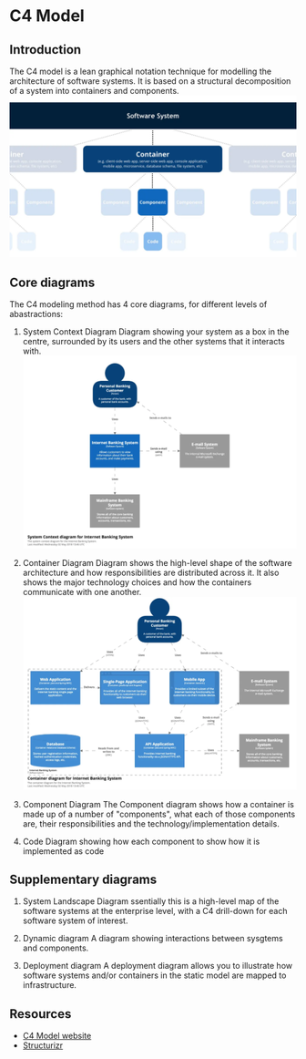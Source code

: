 # C4 Model

## Introduction
The C4 model is a lean graphical notation technique for modelling the architecture of software systems. It is based on a structural decomposition of a system into containers and components.
![Overview](c4-overview.webp)

## Core diagrams
The C4 modeling method has 4 core diagrams, for different levels of abastractions:
1. System Context Diagram
Diagram showing your system as a box in the centre, surrounded by its users and the other systems that it interacts with.
![Core Diagram](c4-level1.webp)


2. Container Diagram
Diagram shows the high-level shape of the software architecture and how responsibilities are distributed across it. It also shows the major technology choices and how the containers communicate with one another.
![Container Diagram](c4-level2.webp)


3. Component Diagram
The Component diagram shows how a container is made up of a number of "components", what each of those components are, their responsibilities and the technology/implementation details.

4. Code 
Diagram showing how each component to show how it is implemented as code

## Supplementary diagrams
1. System Landscape Diagram
ssentially this is a high-level map of the software systems at the enterprise level, with a C4 drill-down for each software system of interest. 

2. Dynamic diagram
A diagram showing interactions between sysgtems and components.

3. Deployment diagram
A deployment diagram allows you to illustrate how software systems and/or containers in the static model are mapped to infrastructure.


## Resources
- [C4 Model website](https://c4model.com/)
- [Structurizr](https://structurizr.com/)

